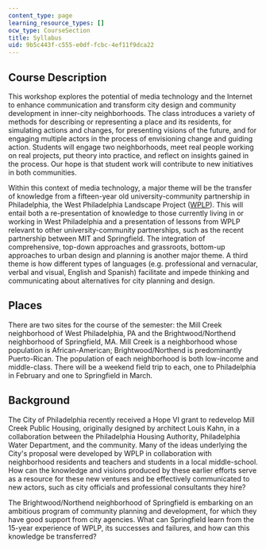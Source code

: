 ```yaml
---
content_type: page
learning_resource_types: []
ocw_type: CourseSection
title: Syllabus
uid: 9b5c443f-c555-e0df-fcbc-4ef11f9dca22
---
```


Course Description
------------------

This workshop explores the potential of media technology and the Internet to enhance communication and transform city design and community development in inner-city neighborhoods. The class introduces a variety of methods for describing or representing a place and its residents, for simulating actions and changes, for presenting visions of the future, and for engaging multiple actors in the process of envisioning change and guiding action. Students will engage two neighborhoods, meet real people working on real projects, put theory into practice, and reflect on insights gained in the process. Our hope is that student work will contribute to new initiatives in both communities.

Within this context of media technology, a major theme will be the transfer of knowledge from a fifteen-year old university-community partnership in Philadelphia, the West Philadelphia Landscape Project ([WPLP](http://web.mit.edu/wplp/index.html)). This will entail both a re-presentation of knowledge to those currently living in or working in West Philadelphia and a presentation of lessons from WPLP relevant to other university-community partnerships, such as the recent partnership between MIT and Springfield. The integration of comprehensive, top-down approaches and grassroots, bottom-up approaches to urban design and planning is another major theme. A third theme is how different types of languages (e.g. professional and vernacular, verbal and visual, English and Spanish) facilitate and impede thinking and communicating about alternatives for city planning and design.

Places
------

There are two sites for the course of the semester: the Mill Creek neighborhood of West Philadelphia, PA and the Brightwood/Northend neighborhood of Springfield, MA. Mill Creek is a neighborhood whose population is African-American; Brightwood/Northend is predominantly Puerto-Rican. The population of each neighborhood is both low-income and middle-class. There will be a weekend field trip to each, one to Philadelphia in February and one to Springfield in March.

Background
----------

The City of Philadelphia recently received a Hope VI grant to redevelop Mill Creek Public Housing, originally designed by architect Louis Kahn, in a collaboration between the Philadelphia Housing Authority, Philadelphia Water Department, and the community. Many of the ideas underlying the City's proposal were developed by WPLP in collaboration with neighborhood residents and teachers and students in a local middle-school. How can the knowledge and visions produced by these earlier efforts serve as a resource for these new ventures and be effectively communicated to new actors, such as city officials and professional consultants they hire?

The Brightwood/Northend neighborhood of Springfield is embarking on an ambitious program of community planning and development, for which they have good support from city agencies. What can Springfield learn from the 15-year experience of WPLP, its successes and failures, and how can this knowledge be transferred?